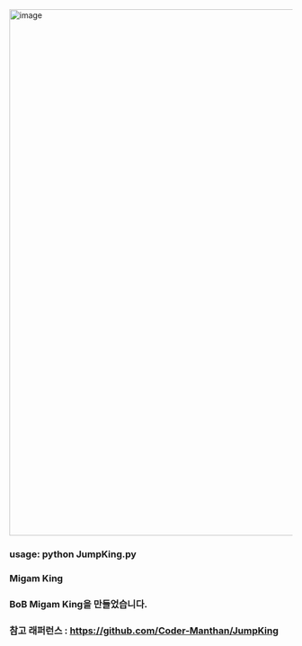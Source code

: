 <img width="1194" height="936" alt="image" src="https://github.com/user-attachments/assets/8809c995-9135-4a81-8848-2f29ca8399f1" />

### usage: python JumpKing.py

### Migam King
### BoB Migam King을 만들었습니다.
### 참고 래퍼런스 : https://github.com/Coder-Manthan/JumpKing
